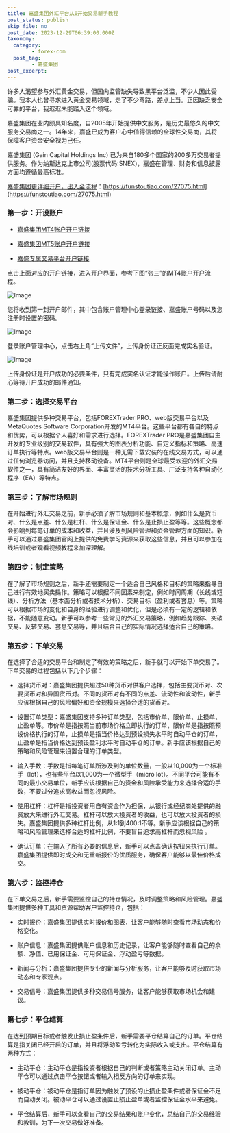 ```yaml
---
title: 嘉盛集团外汇平台从0开始交易新手教程
post_status: publish
skip_file: no
post_date: 2023-12-29T06:39:00.000Z
taxonomy:
  category:
        - forex-com
  post_tag:
        - 嘉盛集团
post_excerpt: 
---
```

许多人渴望参与外汇黄金交易，但国内监管缺失导致黑平台泛滥，不少人因此受骗。我本人也曾寻求进入黄金交易领域，走了不少弯路，差点上当。正因缺乏安全可靠的平台，我迟迟未能踏入这个领域。

嘉盛集团在业内颇具知名度，自2005年开始提供中文服务，是历史最悠久的中文服务交易商之一。14年来，嘉盛已成为客户心中值得信赖的全球性交易商，其将保障客户资金安全视为己任。

嘉盛集团 (Gain Capital Holdings Inc) 已为来自180多个国家的200多万交易者提供服务。作为纳斯达克上市公司(股票代码:SNEX)，嘉盛在管理、财务和信息披露方面均遵循最高标准。

[嘉盛集团更详细开户，出入金流程](https://funstoutiao.com/27075.html)：[https://funstoutiao.com/27075.html](https://funstoutiao.com/27075.html)

### 第一步：开设账户

* [嘉盛集团MT4账户开户链接](https://s.ssgg.net/jsmt4)

* [嘉盛集团MT5账户开户链接](https://s.ssgg.net/jsmt5)

* [嘉盛专属交易平台开户链接](https://s.ssgg.net/js)

点击上面对应的开户链接，进入开户界面，参考下图“张三”的MT4账户开户流程。

![Image](https://prod-files-secure.s3.us-west-2.amazonaws.com/39ed1227-6d7d-4570-be36-9ccd4a2c4241/7a167aea-686b-400d-af59-4e18eb607a40/640.png?X-Amz-Algorithm=AWS4-HMAC-SHA256&X-Amz-Content-Sha256=UNSIGNED-PAYLOAD&X-Amz-Credential=ASIAZI2LB466TAUVJHSP%2F20250305%2Fus-west-2%2Fs3%2Faws4_request&X-Amz-Date=20250305T041310Z&X-Amz-Expires=3600&X-Amz-Security-Token=IQoJb3JpZ2luX2VjEMT%2F%2F%2F%2F%2F%2F%2F%2F%2F%2FwEaCXVzLXdlc3QtMiJHMEUCIQD2Iut%2FDnVya1QbUyp%2FBy8gR1Bawxk%2FfpZKAqvQ5tE%2BYwIgWZP4k%2Fjp0CLOFAG0Jh%2BOO8Xp%2FmZtjnVRW7LXhb15rfEqiAQI%2FP%2F%2F%2F%2F%2F%2F%2F%2F%2F%2FARAAGgw2Mzc0MjMxODM4MDUiDK2a4Vo6ZudDR0mBIircA3QlImTCJL3Y2hFZegtu9Ss8%2FWH3BYvbNRb1Jhcc1RjGhG6QVU1kUBTcBtF402Kk33HN7nnUkON8FM0XJIpgYrzrcqqDzmbxGQsQw42j4fAP8qtXI5P3cv1zeayxQFSDKQR8islmOPttJopEDjaIRAugC8sxvyeCkYvKFLBsq1hqQXqannD48E5gbl0fszQ10jv4EYqPkNFhPrBAZlLKWojIONEkxOMr1URZzL6ueQ0sq4MlATYhR2P8lw%2FrXvo7Gmb33jYfcL3z0yHk3Nh1qNwsPWKJOkPkNQNn5ONOBtgb5G8jUWoabhnXKfc5uQoMnoVd92tCfN%2BJUZz7yI9TldFoHFBaNTxia60f%2FgCVNhqE6PP7ZWXD7o%2BPztJZPygqAXf4kO%2FnZECRAdU0%2By94%2BvYF%2BOuC2Y6FOY2V2uyhKjNgVLKEFrkgEhTZd44ES9nz9NRVV8vlwGCTjOTl3bTPZvD%2B2rjbLk0gdpDF4vjsPmviYUQTKfEjy1moeuUcdKwbB9zsuoJluTFUmrArnVsUqq8qrTbpPVp19O4caGEvGNcTyDPecB6yqZ5rzRH4bV30kON%2ByMNQpy3vFTBxpJ8wvooTLvFoC%2Bdaot2fCTDtmr5E4VMQ5m9CGQL0IidlMPKGn74GOqUBf4gEbIle8zuLa1hdJcgPtL1XR4MM63jIbIafVMn1wZMd9J0hSLbup98yiXGq0kQomrf4jZ6I6ebe17sg7giZr7pUR0IKkAJM7%2FdBArEoyZMYBpuST43emxCvLHuVmp3bIX2YTUQdZRGaZ8xCUVF4vHLsR6bL4Lk9k1xsM3lqljgXer0vM2XNy45kygbxxRvIxbv9nerVOUHqMJeW1kyLPCjkhVhz&X-Amz-Signature=1867e14966574605151cdf6b2336ee1cf187f44ff8f9b880cc09afc4796ff1ea&X-Amz-SignedHeaders=host&x-id=GetObject)

您将收到第一封开户邮件，其中包含账户管理中心登录链接、嘉盛账户号码以及您注册时设置的密码。

![Image](https://prod-files-secure.s3.us-west-2.amazonaws.com/39ed1227-6d7d-4570-be36-9ccd4a2c4241/eaa1c6b3-2877-4284-a0e1-530e222c27fb/image.png?X-Amz-Algorithm=AWS4-HMAC-SHA256&X-Amz-Content-Sha256=UNSIGNED-PAYLOAD&X-Amz-Credential=ASIAZI2LB466TAUVJHSP%2F20250305%2Fus-west-2%2Fs3%2Faws4_request&X-Amz-Date=20250305T041310Z&X-Amz-Expires=3600&X-Amz-Security-Token=IQoJb3JpZ2luX2VjEMT%2F%2F%2F%2F%2F%2F%2F%2F%2F%2FwEaCXVzLXdlc3QtMiJHMEUCIQD2Iut%2FDnVya1QbUyp%2FBy8gR1Bawxk%2FfpZKAqvQ5tE%2BYwIgWZP4k%2Fjp0CLOFAG0Jh%2BOO8Xp%2FmZtjnVRW7LXhb15rfEqiAQI%2FP%2F%2F%2F%2F%2F%2F%2F%2F%2F%2FARAAGgw2Mzc0MjMxODM4MDUiDK2a4Vo6ZudDR0mBIircA3QlImTCJL3Y2hFZegtu9Ss8%2FWH3BYvbNRb1Jhcc1RjGhG6QVU1kUBTcBtF402Kk33HN7nnUkON8FM0XJIpgYrzrcqqDzmbxGQsQw42j4fAP8qtXI5P3cv1zeayxQFSDKQR8islmOPttJopEDjaIRAugC8sxvyeCkYvKFLBsq1hqQXqannD48E5gbl0fszQ10jv4EYqPkNFhPrBAZlLKWojIONEkxOMr1URZzL6ueQ0sq4MlATYhR2P8lw%2FrXvo7Gmb33jYfcL3z0yHk3Nh1qNwsPWKJOkPkNQNn5ONOBtgb5G8jUWoabhnXKfc5uQoMnoVd92tCfN%2BJUZz7yI9TldFoHFBaNTxia60f%2FgCVNhqE6PP7ZWXD7o%2BPztJZPygqAXf4kO%2FnZECRAdU0%2By94%2BvYF%2BOuC2Y6FOY2V2uyhKjNgVLKEFrkgEhTZd44ES9nz9NRVV8vlwGCTjOTl3bTPZvD%2B2rjbLk0gdpDF4vjsPmviYUQTKfEjy1moeuUcdKwbB9zsuoJluTFUmrArnVsUqq8qrTbpPVp19O4caGEvGNcTyDPecB6yqZ5rzRH4bV30kON%2ByMNQpy3vFTBxpJ8wvooTLvFoC%2Bdaot2fCTDtmr5E4VMQ5m9CGQL0IidlMPKGn74GOqUBf4gEbIle8zuLa1hdJcgPtL1XR4MM63jIbIafVMn1wZMd9J0hSLbup98yiXGq0kQomrf4jZ6I6ebe17sg7giZr7pUR0IKkAJM7%2FdBArEoyZMYBpuST43emxCvLHuVmp3bIX2YTUQdZRGaZ8xCUVF4vHLsR6bL4Lk9k1xsM3lqljgXer0vM2XNy45kygbxxRvIxbv9nerVOUHqMJeW1kyLPCjkhVhz&X-Amz-Signature=51b4b4deb9b69d8b171d0cb0e83ff7b54a7c1ed2d6748a3a21cf93492d1084b6&X-Amz-SignedHeaders=host&x-id=GetObject)

登录账户管理中心，点击右上角“上传文件”，上传身份证正反面完成实名验证。

![Image](https://prod-files-secure.s3.us-west-2.amazonaws.com/39ed1227-6d7d-4570-be36-9ccd4a2c4241/54090639-09fc-46b4-a135-e0289f707147/image.png?X-Amz-Algorithm=AWS4-HMAC-SHA256&X-Amz-Content-Sha256=UNSIGNED-PAYLOAD&X-Amz-Credential=ASIAZI2LB466TAUVJHSP%2F20250305%2Fus-west-2%2Fs3%2Faws4_request&X-Amz-Date=20250305T041310Z&X-Amz-Expires=3600&X-Amz-Security-Token=IQoJb3JpZ2luX2VjEMT%2F%2F%2F%2F%2F%2F%2F%2F%2F%2FwEaCXVzLXdlc3QtMiJHMEUCIQD2Iut%2FDnVya1QbUyp%2FBy8gR1Bawxk%2FfpZKAqvQ5tE%2BYwIgWZP4k%2Fjp0CLOFAG0Jh%2BOO8Xp%2FmZtjnVRW7LXhb15rfEqiAQI%2FP%2F%2F%2F%2F%2F%2F%2F%2F%2F%2FARAAGgw2Mzc0MjMxODM4MDUiDK2a4Vo6ZudDR0mBIircA3QlImTCJL3Y2hFZegtu9Ss8%2FWH3BYvbNRb1Jhcc1RjGhG6QVU1kUBTcBtF402Kk33HN7nnUkON8FM0XJIpgYrzrcqqDzmbxGQsQw42j4fAP8qtXI5P3cv1zeayxQFSDKQR8islmOPttJopEDjaIRAugC8sxvyeCkYvKFLBsq1hqQXqannD48E5gbl0fszQ10jv4EYqPkNFhPrBAZlLKWojIONEkxOMr1URZzL6ueQ0sq4MlATYhR2P8lw%2FrXvo7Gmb33jYfcL3z0yHk3Nh1qNwsPWKJOkPkNQNn5ONOBtgb5G8jUWoabhnXKfc5uQoMnoVd92tCfN%2BJUZz7yI9TldFoHFBaNTxia60f%2FgCVNhqE6PP7ZWXD7o%2BPztJZPygqAXf4kO%2FnZECRAdU0%2By94%2BvYF%2BOuC2Y6FOY2V2uyhKjNgVLKEFrkgEhTZd44ES9nz9NRVV8vlwGCTjOTl3bTPZvD%2B2rjbLk0gdpDF4vjsPmviYUQTKfEjy1moeuUcdKwbB9zsuoJluTFUmrArnVsUqq8qrTbpPVp19O4caGEvGNcTyDPecB6yqZ5rzRH4bV30kON%2ByMNQpy3vFTBxpJ8wvooTLvFoC%2Bdaot2fCTDtmr5E4VMQ5m9CGQL0IidlMPKGn74GOqUBf4gEbIle8zuLa1hdJcgPtL1XR4MM63jIbIafVMn1wZMd9J0hSLbup98yiXGq0kQomrf4jZ6I6ebe17sg7giZr7pUR0IKkAJM7%2FdBArEoyZMYBpuST43emxCvLHuVmp3bIX2YTUQdZRGaZ8xCUVF4vHLsR6bL4Lk9k1xsM3lqljgXer0vM2XNy45kygbxxRvIxbv9nerVOUHqMJeW1kyLPCjkhVhz&X-Amz-Signature=9fbbb747718f6460353d78d6be293f6fec1c47cf8703f491c7d6d4c99572913e&X-Amz-SignedHeaders=host&x-id=GetObject)

上传身份证是开户成功的必要条件，只有完成实名认证才能操作账户。上传后请耐心等待开户成功的邮件通知。

### 第二步：选择交易平台

嘉盛集团提供多种交易平台，包括FOREXTrader PRO、web版交易平台以及MetaQuotes Software Corporation开发的MT4平台。这些平台都有各自的特点和优势，可以根据个人喜好和需求进行选择。FOREXTrader PRO是嘉盛集团自主开发的专业级别的交易软件，具有强大的图表分析功能、自定义指标和策略、高速订单执行等特点。web版交易平台则是一种无需下载安装的在线交易方式，可以通过任何浏览器访问，并且支持移动设备。MT4平台则是全球最受欢迎的外汇交易软件之一，具有简洁友好的界面、丰富灵活的技术分析工具、广泛支持各种自动化程序（EA）等特点。

### 第三步：了解市场规则

在开始进行外汇交易之前，新手必须了解市场规则和基本概念，例如什么是货币对、什么是点差、什么是杠杆、什么是保证金、什么是止损止盈等等。这些概念都会影响到每笔订单的成本和收益，并且涉及到风险管理和资金管理方面的知识。新手可以通过嘉盛集团官网上提供的免费学习资源来获取这些信息，并且可以参加在线培训或者观看视频教程来加深理解。

### 第四步：制定策略

在了解了市场规则之后，新手还需要制定一个适合自己风格和目标的策略来指导自己进行有效地买卖操作。策略可以根据不同因素来制定，例如时间周期（长线或短线）、分析方法（基本面分析或者技术分析）、交易目标（盈利或者套息）等。策略可以根据市场的变化和自身的经验进行调整和优化，但是必须有一定的逻辑和依据，不能随意变动。新手可以参考一些常见的外汇交易策略，例如趋势跟踪、突破交易、反转交易、套息交易等，并且结合自己的实际情况选择适合自己的策略。

### 第五步：下单交易

在选择了合适的交易平台和制定了有效的策略之后，新手就可以开始下单交易了。下单交易的过程包括以下几个步骤：

* 选择货币对：嘉盛集团提供超过50种货币对供客户选择，包括主要货币对、次要货币对和异国货币对。不同的货币对有不同的点差、流动性和波动性，新手应该根据自己的风险偏好和资金规模来选择合适的货币对。

* 设置订单类型：嘉盛集团支持多种订单类型，包括市价单、限价单、止损单、止盈单等。市价单是指按照当前市场价格立即执行的订单，限价单是指按照预设价格执行的订单，止损单是指当价格达到预设损失水平时自动平仓的订单，止盈单是指当价格达到预设盈利水平时自动平仓的订单。新手应该根据自己的策略和风险管理来设置合理的订单类型。

* 输入手数：手数是指每笔订单所涉及到的单位数量，一般以10,000为一个标准手（lot），也有些平台以1,000为一个微型手（micro lot）。不同平台可能有不同的最小交易单位，新手应该根据自己的资金和风险承受能力来选择合适的手数，不要过分追求高收益而忽视风险。

* 使用杠杆：杠杆是指投资者用自有资金作为担保，从银行或经纪商处提供的融资放大来进行外汇交易。杠杆可以放大投资者的收益，也可以放大投资者的损失。嘉盛集团提供多种杠杆比例，从1:1到400:1不等。新手应该根据自己的策略和风险管理来选择合适的杠杆比例，不要盲目追求高杠杆而忽视风险 。

* 确认订单：在输入了所有必要的信息后，新手可以点击确认按钮来执行订单。嘉盛集团提供即时成交和无重新报价的优质服务，确保客户能够以最佳价格成交。

### 第六步：监控持仓

在下单交易之后，新手需要监控自己的持仓情况，及时调整策略和风险管理。嘉盛集团提供多种工具和资源帮助客户监控持仓，包括：

* 实时报价：嘉盛集团提供实时报价和图表，让客户能够随时查看市场动态和价格变化。

* 账户信息：嘉盛集团提供账户信息和历史记录，让客户能够随时查看自己的余额、净值、已用保证金、可用保证金、浮动盈亏等数据。

* 新闻与分析：嘉盛集团提供专业的新闻与分析服务，让客户能够及时获取市场动态和专家观点。

* 交易信号：嘉盛集团提供多种交易信号服务，让客户能够获取市场机会和建议。

### 第七步：平仓结算

在达到预期目标或者触发止损止盈条件后，新手需要平仓结算自己的订单。平仓结算是指关闭已经开启的订单，并且将浮动盈亏转化为实际收入或支出。平仓结算有两种方式：

* 主动平仓：主动平仓是指投资者根据自己的判断或者策略主动关闭订单。主动平仓可以通过点击平仓按钮或者输入相反方向的订单来实现。

* 被动平仓：被动平仓是指订单因为触发了预设的止损止盈条件或者保证金不足而自动关闭。被动平仓可以通过设置止损止盈单或者监控保证金水平来避免。

* 平仓结算后，新手可以查看自己的交易结果和账户变化，总结自己的交易经验和教训，为下一次交易做好准备。